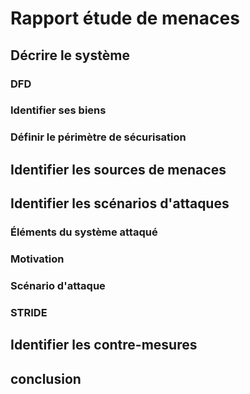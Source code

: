 # Rapport étude de menaces

## Décrire le système 

### DFD

### Identifier ses biens 

### Définir le périmètre de sécurisation

## Identifier les sources de menaces

## Identifier les scénarios d'attaques

### Éléments du système attaqué

### Motivation

### Scénario d'attaque

### STRIDE

## Identifier les contre-mesures

## conclusion



